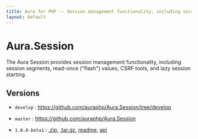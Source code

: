 ```yaml
---
title: Aura for PHP -- Session management functionality, including session segments, read-once ("flash") values, CSRF tools, and lazy session starting.
layout: default
---
```


Aura.Session
============

The Aura Session provides session management functionality, including session
segments, read-once ("flash") values, CSRF tools, and lazy session starting.

Versions
--------

- `develop` : <https://github.com/auraphp/Aura.Session/tree/develop>

- `master` : <https://github.com/auraphp/Aura.Session>

- `1.0.0-beta1` : [.zip](https://github.com/auraphp/Aura.Session/zipball/1.0.0-beta1), [.tar.gz](https://github.com/auraphp/Aura.Session/tarball/1.0.0-beta1), [readme](version/1.0.0-beta1/), [api](version/1.0.0-beta1/api/)

